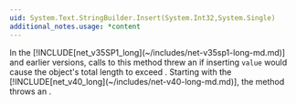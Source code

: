 ```yaml
---
uid: System.Text.StringBuilder.Insert(System.Int32,System.Single)
additional_notes.usage: *content
---
```


<p>In the [!INCLUDE[net_v35SP1_long](~/includes/net-v35sp1-long-md.md)] and earlier versions, calls to this method threw an <xref href="System.ArgumentOutOfRangeException"></xref> if inserting <code>value</code> would cause the object's total length to exceed <xref href="System.Text.StringBuilder.MaxCapacity"></xref>. Starting with the [!INCLUDE[net_v40_long](~/includes/net-v40-long-md.md)], the method throws an <xref href="System.OutOfMemoryException"></xref>.</p>



